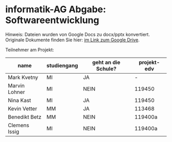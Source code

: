 # informatik-AG Abgabe: Softwareentwicklung

Hinweis: Dateien wurden von Google Docs zu docx/pptx konvertiert. Originale Dokumente finden Sie hier: [im Link zum Google Drive](https://drive.google.com/drive/folders/12M593Cw3mBWw5AkVvFkYOYlewV-5Vyjk).

Teilnehmer am Projekt:

| name                 | studiengang | geht an die Schule? |  projekt-edv |
|----------------------|-------------|---------------------|--------------|
|  Mark Kvetny         | MI          |  JA                 | -            |
|  Marvin Lohner       | MI          |  NEIN               | 119450       |
|  Nina Kast           | MI          |  JA                 | 119450       |
|  Kevin Vetter        | MM          |  JA                 | 113468       |
|  Benedikt Betz       | MM          |  NEIN               | 119400a      |
|  Clemens Issig       | MI          |  NEIN               | 119400a      |
